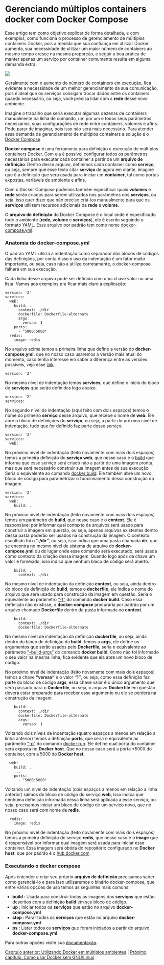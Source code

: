 # Gerenciando múltiplos containers docker com Docker Compose

Esse artigo tem como objetivo explicar de forma detalhada, e com exemplos, como funciona o processo de gerenciamento de múltiplos containers Docker, pois a medida que sua confiança em utilizar Docker aumenta, sua necessidade de utilizar um maior número de containers ao mesmo tempo cresce na mesma proporção, e seguir a boa prática de manter apenas um serviço por container comumente resulta em alguma demanda extra.

![](images/compose.png)

Geralmente com o aumento do número de containers em execução, fica evidente a necessidade de um melhor gerenciamento da sua comunicação, pois é ideal que os serviços consigam trocar dados entre os containers quando necessário, ou seja, você precisa lidar com a **rede** desse novo ambiente.

Imagine o trabalho que seria executar algumas dezenas de containers manualmente na linha de comando, um por um e todos seus parâmetros necessários, suas configurações de rede entre containers, volumes e afins. Pode parar de imaginar, pois isso não será mais necessário. Para atender essa demanda de gerenciamento de múltiplos containers a solução é o [Docker Compose](https://docs.docker.com/compose/overview/).

**Docker compose** é uma ferramenta para definição e execução de múltiplos containers Docker. Com ela é possível configurar todos os parâmetros necessários para executar cada container a partir de um **arquivo de definição**. Dentro desse arquivo, definimos cada container como **serviço**, ou seja, sempre que esse texto citar **serviço** de agora em diante, imagine que é a definição que será usada para iniciar um **container**, tal como portas expostas, variáveis de ambiente e afins.

Com o Docker Compose podemos também especificar quais **volumes** e **rede** serão criados para serem utilizados nos parâmetros dos **serviços**, ou seja, isso quer dizer que não preciso criá-los manualmente para que os **serviços** utilizem recursos adicionais de **rede** e **volume**.

O **arquivo de definição** do Docker Compose é o local onde é especificado todo o ambiente (**rede**, **volume** e **serviços**), ele é escrito seguindo o formato [YAML](https://en.wikipedia.org/wiki/YAML). Esse arquivo por padrão tem como nome [docker-compose.yml](https://docs.docker.com/compose/compose-file/).

### Anatomia do docker-compose.yml

O padrão YAML utiliza a indentação como separador dos blocos de códigos das definições, por conta disso o uso da indentação é um fator muito importante, ou seja, caso não a utilize corretamente, o docker-compose falhará em sua execução.

Cada linha desse arquivo pode ser definida com uma chave valor ou uma lista. Vamos aos exemplos pra ficar mais claro a explicação:

```
version: '2'
services:
  web:
    build: .
      context: ./dir
      dockerfile: Dockerfile-alternate
      args:
        versao: 1
    ports:
      - "5000:5000"
  redis:
    image: redis
```
No arquivo acima temos a primeira linha que define a versão do **docker-compose.yml**, que no nosso caso usaremos a versão mais atual do momento, caso tenha interesse em saber a diferença entre as versões possíveis, veja esse [link](https://docs.docker.com/compose/compose-file/#versioning).

```
version: '2'
```
No mesmo nível de indentação temos **services**, que define o início do bloco de **serviços** que serão definidos logo abaixo.

```
version: '2'
services:
```
No segundo nível de indentação (aqui feito com dois espaços) temos o nome do primeiro **serviço** desse arquivo, que recebe o nome de **web**. Ele abre o bloco de definições do **serviço**, ou seja, a partir do próximo nível de indentação, tudo que for definido faz parte desse serviço.

```
version: '2'
services:
  web:
```
No próximo nível de indentação (feito novamente com mais dois espaços) temos a primeira definição do **serviço web**, que nesse caso é o [build](https://docs.docker.com/compose/reference/build/) que informa que esse serviço será criado não a partir de uma imagem pronta, mas que será necessário construir sua imagem antes de sua execução. Seria o equivalente ao comando [docker build](https://docs.docker.com/engine/reference/commandline/build/). Ele também abre um novo bloco de código para parametrizar o funcionamento dessa construção da imagem.

```
version: '2'
services:
  web:
    build: .
```
No próximo nível de indentação (feito novamente com mais dois espaços) temos um parâmetro do **build**, que nesse caso é o **context**. Ele é responsável por informar qual contexto de arquivos será usado para construir a imagem em questão, ou seja, apenas arquivos existentes dentro dessa pasta poderão ser usados na construção da imagem. O contexto escolhido foi o **“./dir”**, ou seja, isso indica que uma pasta chamada **dir**, que se encontra no mesmo nível de sistema de arquivo do **docker-compose.yml** ou do lugar onde esse comando será executado, será usada como contexto da criação dessa imagem. Quando logo após da chave um valor é fornecido, isso indica que nenhum bloco de código será aberto.

```
    build: .
      context: ./dir
```
No mesmo nível de indentação da definição **context**, ou seja, ainda dentro do bloco de definição do **build**, temos o **dockerfile**, ele indica o nome do arquivo que será usado para construção da imagem em questão. Seria o equivalente ao parâmetro [“-f”](https://docs.docker.com/engine/reference/commandline/build/#specify-dockerfile-f) do comando **docker build**. Caso essa definição não existisse, o **docker-compose** procuraria por padrão por um arquivo chamado **Dockerfile** dentro da pasta informada no **context**.

```
    build: .
      context: ./dir
      dockerfile: Dockerfile-alternate
```
No mesmo nível de indentação da definição **dockerfile**, ou seja, ainda dentro do bloco de definição do **build**, temos o **args**, ele define os argumentos que serão usados pelo **Dockerfile**, seria o equivalente ao parâmetro [“–build-args”](https://docs.docker.com/engine/reference/commandline/build/#set-build-time-variables-build-arg) do comando **docker build**. Como não foi informado o seu valor na mesma linha, fica evidente que ela abre um novo bloco de código.

No próximo nível de indentação (feito novamente com mais dois espaços) temos a chave **“versao”** e o valor **“1”**, ou seja, como essa definição faz parte do bloco de código **args**, essa chave valor é o único argumento que será passado para o **Dockerfile**, ou seja, o arquivo **Dockerfile** em questão deverá estar preparado para receber esse argumento ou ele se perderá na construção da imagem.

```
    build: .
      context: ./dir
      dockerfile: Dockerfile-alternate
      args:
        versao: 1
```
Voltando dois níveis de indentação (quatro espaços a menos em relação a linha anterior) temos a definição **ports**, que seria o equivalente ao parâmetro [“-p”](https://docs.docker.com/engine/reference/commandline/run/#publish-or-expose-port-p-expose) do comando [docker run](https://docs.docker.com/engine/reference/commandline/run/). Ele define qual porta do container será exposta no **Docker host**. Que no nosso caso será a porta *5000 do container, com a 5000 do **Docker host**.

```
  web:
    build: .
    ...
    ports:
      - "5000:5000"
```
Voltando um nível de indentação (dois espaços a menos em relação a linha anterior) saímos do bloco de código do serviço **web**, isso indica que nenhuma definição informada nessa linha será aplicada a esse serviço, ou seja, precisamos iniciar um bloco de código de um serviço novo, que no nosso caso será com nome de **redis**.

```
  redis:
    image: redis
```

No próximo nível de indentação (feito novamente com mais dois espaços) temos a primeira definição do serviço **redis**, que nesse caso é o **image** que é responsável por informar qual imagem será usada para iniciar esse container. Essa imagem será obtida do repositório configurado no **Docker host**, que por padrão é o [hub.docker.com](https://hub.docker.com/).

### Executando o docker compose

Após entender e criar seu próprio **arquivo de definição** precisamos saber como gerenciá-lo e para isso utilizaremos o binário docker-compose, que entre várias opções de uso temos as seguintes mais comuns:

 * **build** : Usada para construir todas as imagens dos **serviços** que estão descritos com a definição **build** em seu bloco de código.
 * **up** : Iniciar todos os **serviços** que estão no arquivo **docker-compose.yml**
 * **stop** : Parar todos os **serviços** que estão no arquivo **docker-compose.yml**
 * **ps** :  Listar todos os **serviços** que foram iniciados a partir do arquivo **docker-compose.yml**

Para outras opções visite sua [documentação](https://docs.docker.com/compose/reference/).

[Capítulo anterior: Utilizando Docker em múltiplos ambientes](machine.md) | [Próximo capítulo: Como usar Docker sem GNU/Linux](macos_e_windows.md)